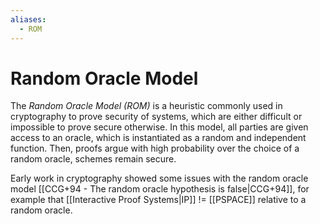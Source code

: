 ```yaml
---
aliases:
  - ROM
---
```

# Random Oracle Model
The *Random Oracle Model (ROM)* is a heuristic commonly used in cryptography to prove security of systems, which are either difficult or impossible to prove secure otherwise. In this model, all parties are given access to an oracle, which is instantiated as a random and independent function. Then, proofs argue with high probability over the choice of a random oracle, schemes remain secure.

Early work in cryptography showed some issues with the random oracle model [[CCG+94 - The random oracle hypothesis is false|CCG+94]], for example that [[Interactive Proof Systems|IP]] != [[PSPACE]] relative to a random oracle.